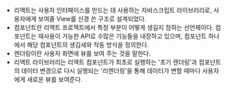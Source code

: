 - 리액트는 사용자 인터페이스를 만드는 데 사용하는 자바스크립트 라이브러리로, 사용자에게 보여줄 View를 신경 쓴 구조로 설계되었다.
- 컴포넌트란 리액트 프로젝트에서 특정 부분이 어떻게 생길지 정하는 선언체이다. 컴포넌트는 재사용이 가능한 API로 수많은 기능들을 내장하고 있으며, 컴포넌트 하나에서 해당 컴포넌트의 생김새와 작동 방식을 정의한다.
- 렌더링이란 사용자 화면에 뷰를 보여 주는 것을 말한다.
- 리액트 라이브러리는 리액트 컴포넌트가 최초로 실행하는 '초기 렌더링'과 컴포넌트의 데이터 변경으로 다시 실행되는 '리렌더링'을 통해 데이터가 변할 때마다 사용자에게 새로운 뷰를 보여준다.